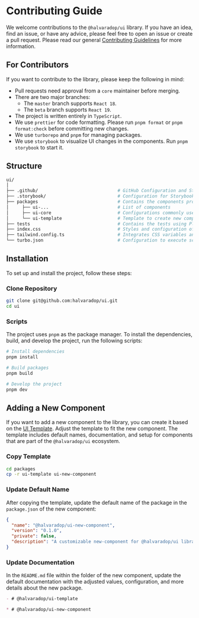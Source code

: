 # Contributing Guide

We welcome contributions to the `@halvaradop/ui` library. If you have an idea, find an issue, or have any advice, please feel free to open an issue or create a pull request. Please read our general [Contributing Guidelines](https://github.com/halvaradop/.github/blob/master/.github/CONTRIBUTING.md) for more information.

## For Contributors

If you want to contribute to the library, please keep the following in mind:

- Pull requests need approval from a `core` maintainer before merging.
- There are two major branches:
  - The `master` branch supports `React 18`.
  - The `beta` branch supports `React 19`.
- The project is written entirely in `TypeScript`.
- We use `prettier` for code formatting. Please run `pnpm format` or `pnpm format:check` before committing new changes.
- We use `turborepo` and `pnpm` for managing packages.
- We use `storybook` to visualize UI changes in the components. Run `pnpm storybook` to start it.

## Structure

```sh
ui/
│
├── .github/                              # GitHub Configuration and Standard Files
├── .storybook/                           # Configuration for Storybook
├── packages                              # Contains the components provided by the library
│     ├── ui-...                          # List of components
│     ├── ui-core                         # Configurations commonly used by the components
│     └── ui-template                     # Template to create new components
├── tests                                 # Contains the tests using Playwright
├── index.css                             # Styles and configuration of CSS variables
├── tailwind.config.ts                    # Integrates CSS variables and variants
└── turbo.json                            # Configuration to execute scripts using Turborepo
```

## Installation

To set up and install the project, follow these steps:

### Clone Repository

```bash
git clone git@github.com:halvaradop/ui.git
cd ui
```

### Scripts

The project uses `pnpm` as the package manager. To install the dependencies, build, and develop the project, run the following scripts:

```bash
# Install dependencies
pnpm install

# Build packages
pnpm build

# Develop the project
pnpm dev
```

## Adding a New Component

If you want to add a new component to the library, you can create it based on the [UI Template](https://github.com/halvaradop/ui/tree/master/packages/ui-template). Adjust the template to fit the new component. The template includes default names, documentation, and setup for components that are part of the `@halvaradop/ui` ecosystem.

### Copy Template

```bash
cd packages
cp -r ui-template ui-new-component
```

### Update Default Name

After copying the template, update the default name of the package in the `package.json` of the new component:

```json
{
  "name": "@halvaradop/ui-new-component",
  "version": "0.1.0",
  "private": false,
  "description": "A customizable new-component for @halvaradop/ui library with Tailwind CSS styling."
}
```

### Update Documentation

In the `README.md` file within the folder of the new component, update the default documentation with the adjusted values, configuration, and more details about the new package.

```md
- # @halvaradop/ui-template

* # @halvaradop/ui-new-component
```

